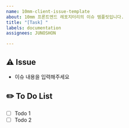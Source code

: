 ```yaml
---
name: 10mm-client-issue-template
about: 10mm 프론트엔드 레포지터리의 이슈 템플릿입니다.
title: "[Task] "
labels: documentation
assignees: JUNOSHON

---
```


## ⚠️ Issue
- 이슈 내용을 입력해주세요
## ✏️ To Do List
- [ ] Todo 1
- [ ] Todo 2
